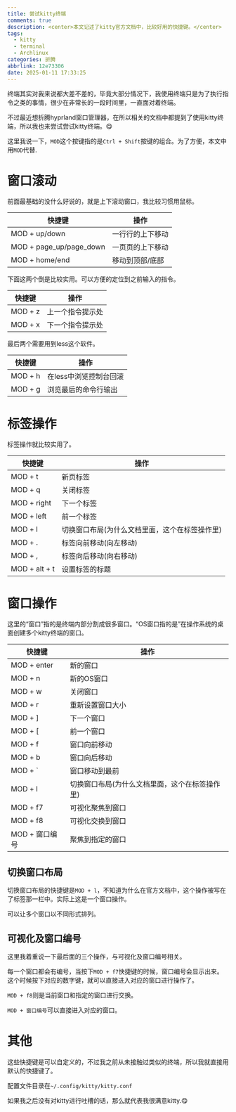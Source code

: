 ```yaml
---
title: 尝试kitty终端
comments: true
description: <center>本文记述了kitty官方文档中，比较好用的快捷键。</center>
tags:
  - kitty
  - terminal
  - Archlinux
categories: 折腾
abbrlink: 12e73306
date: 2025-01-11 17:33:25
---
```


终端其实对我来说都大差不差的，毕竟大部分情况下，我使用终端只是为了执行指令之类的事情，很少在非常长的一段时间里，一直面对着终端。

不过最近想折腾hyprland窗口管理器，在所以相关的文档中都提到了使用kitty终端，所以我也来尝试尝试kitty终端。😋

这里我说一下，```MOD```这个按键指的是```Ctrl + Shift```按键的组合。为了方便，本文中用```MOD```代替.

# 窗口滚动

前面最基础的没什么好说的，就是上下滚动窗口，我比较习惯用鼠标。

| 快捷键                  | 操作             |
| ----------------------- | ---------------- |
| MOD + up/down           | 一行行的上下移动 |
| MOD + page_up/page_down | 一页页的上下移动 |
| MOD + home/end          | 移动到顶部/底部  |

下面这两个倒是比较实用。可以方便的定位到之前输入的指令。

| 快捷键  | 操作             |
| ------- | ---------------- |
| MOD + z | 上一个指令提示处 |
| MOD + x | 下一个指令提示处 |

最后两个需要用到less这个软件。

| 快捷键  | 操作                   |
| ------- | ---------------------- |
| MOD + h | 在less中浏览控制台回滚 |
| MOD + g | 浏览最后的命令行输出   |

# 标签操作

标签操作就比较实用了。

| 快捷键        | 操作                                           |
| ------------- | ---------------------------------------------- |
| MOD + t       | 新页标签                                       |
| MOD + q       | 关闭标签                                       |
| MOD + right   | 下一个标签                                     |
| MOD + left    | 前一个标签                                     |
| MOD + l       | 切换窗口布局(为什么文档里面，这个在标签操作里) |
| MOD + .       | 标签向前移动(向左移动)                         |
| MOD + ,       | 标签向后移动(向右移动)                         |
| MOD + alt + t | 设置标签的标题                                 |


# 窗口操作

这里的“窗口”指的是终端内部分割成很多窗口。“OS窗口指的是”在操作系统的桌面创建多个kitty终端的窗口。

| 快捷键         | 操作                                           |
| -------------- | ---------------------------------------------- |
| MOD + enter    | 新的窗口                                       |
| MOD + n        | 新的OS窗口                                     |
| MOD + w        | 关闭窗口                                       |
| MOD + r        | 重新设置窗口大小                               |
| MOD + ]        | 下一个窗口                                     |
| MOD + [        | 前一个窗口                                     |
| MOD + f        | 窗口向前移动                                   |
| MOD + b        | 窗口向后移动                                   |
| MOD + `        | 窗口移动到最前                                 |
| MOD + l        | 切换窗口布局(为什么文档里面，这个在标签操作里) |
| MOD + f7       | 可视化聚焦到窗口                               |
| MOD + f8       | 可视化交换到窗口                               |
| MOD + 窗口编号 | 聚焦到指定的窗口                               |


## 切换窗口布局

切换窗口布局的快捷键是```MOD + l```，不知道为什么在官方文档中，这个操作被写在了标签那一栏中。实际上这是一个窗口操作。

可以让多个窗口以不同形式排列。


## 可视化及窗口编号

这里我着重说一下最后面的三个操作，与可视化及窗口编号相关。

每一个窗口都会有编号，当按下```MOD + f7```快捷键的时候，窗口编号会显示出来。这个时候按下对应的数字键，就可以直接进入对应的窗口进行操作了。

```MOD + f8```则是当前窗口和指定的窗口进行交换。

```MOD + 窗口编号```可以直接进入对应的窗口。

# 其他

这些快捷键是可以自定义的，不过我之前从未接触过类似的终端，所以我就直接用默认的快捷键了。

配置文件目录在```~/.config/kitty/kitty.conf```

如果我之后没有对kitty进行吐槽的话，那么就代表我很满意kitty.😋

